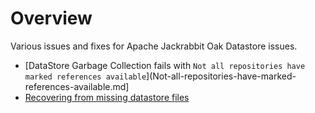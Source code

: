 # Overview
Various issues and fixes for Apache Jackrabbit Oak Datastore issues.

* [DataStore Garbage Collection fails with ```Not all repositories have marked references available```](Not-all-repositories-have-marked-references-available.md]
* [Recovering from missing datastore files](https://helpx.adobe.com/experience-manager/kb/oak-blobstore-inconsistency-blobId.html)
